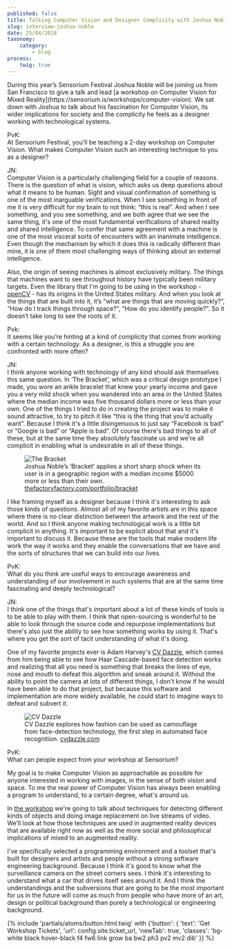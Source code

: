 ```yaml
---
published: false
title: Talking Computer Vision and Designer Complicity with Joshua Noble
slug: interview-joshua-noble
date: 25/04/2018
taxonomy:
    category:
        - blog
process:
    twig: true
---
```


<span class="f4">
    During this year’s Sensorium Festival Joshua Noble will be joining us from San Francisco to give a talk and lead [a workshop on Computer Vision for Mixed Reality](https://sensorium.is/workshops/computer-vision). We sat down with Joshua to talk about his fascination for Computer Vision, its wider implications for society and the complicity he feels as a designer working with technological systems.
</span>

PvK:<br>
At Sensorium Festival, you’ll be teaching a 2-day workshop on Computer Vision. What makes Computer Vision such an interesting technique to you as a designer?

JN:<br>
Computer Vision is a particularly challenging field for a couple of reasons. There is the question of what is vision, which asks us deep questions about what it means to be human. Sight and visual confirmation of something is one of the most inarguable verifications. When I see something in front of me it is very difficult for my brain to not think: “this is real”. And when I see something, and you see something, and we both agree that we see the same thing, it's one of the most fundamental verifications of shared reality and shared intelligence. To confer that same agreement with a machine is one of the most visceral sorts of encounters with an inanimate intelligence. Even though the mechanism by which it does this is radically different than mine, it is one of them most challenging ways of thinking about an external intelligence.

Also, the origin of seeing machines is almost exclusively military. The things that machines want to see throughout history have typically been military targets. Even the library that I'm going to be using in the workshop - [openCV](https://opencv.org/) - has its origins in the United States military. And when you look at the things that are built into it, it’s “what are things that are moving quickly?”, “How do I track things through space?”, “How do you identify people?”. So it doesn’t take long to see the roots of it.

Pvk:<br>
It seems like you’re hinting at a kind of complicity that comes from working with a certain technology. As a designer, is this a struggle you are confronted with more often?

JN:<br>
I think anyone working with technology of any kind should ask themselves this same question. In ‘The Bracket’, which was a critical design prototype I made, you wore an ankle bracelet that knew your yearly income and gave you a very mild shock when you wandered into an area in the United States where the median income was five thousand dollars more or less than your own. One of the things I tried to do in creating the project was to make it sound attractive, to try to pitch it like “this is the thing that you’d actually want”. Because I think it's a little disingenuous to just say “Facebook is bad” or “Google is bad” or “Apple is bad”. Of course there's bad things to all of these, but at the same time they absolutely fascinate us and we're all complicit in enabling what is undesirable in all of these things.

<figure>
    <img src="/user/pages/04.news/interview-joshua-noble/joshua_noble-bracket.png" alt="The Bracket" title="The Bracket">
    <figcaption class="f6">Joshua Noble’s ‘Bracket’ applies a short sharp shock when its user is in a geographic region with a median income $5000 more or less than their own. <a href="http://thefactoryfactory.com/portfolio/bracket">thefactoryfactory.com/portfolio/bracket</a></figcaption>
</figure>

I like framing myself as a designer because I think it's interesting to ask those kinds of questions. Almost all of my favorite artists are in this space where there is no clear distinction between the artwork and the rest of the world. And so I think anyone making technological work is a little bit complicit in anything. It's important to be explicit about that and it's important to discuss it. Because these are the tools that make modern life work the way it works and they enable the conversations that we have and the sorts of structures that we can build into our lives.

PvK:<br>
What do you think are useful ways to encourage awareness and understanding of our involvement in such systems that are at the same time fascinating and deeply technological?

JN:<br>
I think one of the things that's important about a lot of these kinds of tools is to be able to play with them. I think that open-sourcing is wonderful to be able to look through the source code and repurpose implementations but there's also just the ability to see how something works by using it. That's where you get the sort of tacit understanding of what it's doing. 

One of my favorite projects ever is Adam Harvey's [CV Dazzle](https://cvdazzle.com/), which comes from him being able to see how Haar Cascade-based face detection works and realizing that all you need is something that breaks the lines of eye, nose and mouth to defeat this algorithm and sneak around it. Without the ability to point the camera at lots of different things, I don't know if he would have been able to do that project, but because this software and implementation are more widely available, he could start to imagine ways to defeat and subvert it.

<figure>
    <img src="/user/pages/04.news/interview-joshua-noble/adam_harvey-cvdazzle-look5.jpg" alt="CV Dazzle" title="CV Dazzle">
    <figcaption class="f6">CV Dazzle explores how fashion can be used as camouflage from face-detection technology, the first step in automated face recognition. <a href="https://cvdazzle.com/">cvdazzle.com</a></figcaption>
</figure>

PvK:<br>
What can people expect from your workshop at Sensorium?

My goal is to make Computer Vision as approachable as possible for anyone interested in working with images, in the sense of both vision and space. To me the real power of Computer Vision has always been enabling a program to understand, to a certain degree, what's around us.

In [the workshop](https://sensorium.is/workshops/computer-vision) we're going to talk about techniques for detecting different kinds of objects and doing image replacement on live streams of video. We’ll look at how those techniques are used in augmented reality devices that are available right now as well as the more social and philosophical implications of mixed to an augmented reality.

I've specifically selected a programming environment and a toolset that's built for designers and artists and people without a strong software engineering background. Because I think it's good to know what the surveillance camera on the street corners sees. I think it's interesting to understand what a car that drives itself sees around it. And I think the understandings and the subversions that are going to be the most important for us in the future will come as much from people who have more of an art, design or political background than purely a technological or engineering background.

{% include 'partials/atoms/button.html.twig' with {'button': {
    'text': 'Get Workshop Tickets',
    'url': config.site.ticket_url,
    'newTab': true,
    'classes': 'bg-white black hover-black f4 fw6 link grow ba bw2 ph3 pv2 mv2 dib'
}} %}
